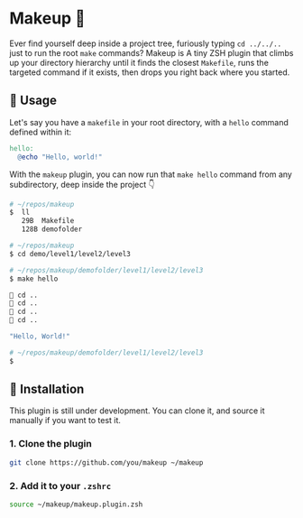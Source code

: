 # Makeup 💄

Ever find yourself deep inside a project tree, furiously typing `cd ../../..` just to run the root `make` commands?  Makeup is A tiny ZSH plugin that climbs up your directory hierarchy until it finds the closest `Makefile`, runs the targeted command if it exists, then drops you right back where you started.

## 💅 Usage

Let's say you have a `makefile` in your root directory, with a `hello` command defined within it:

```makefile
hello:
  @echo "Hello, world!"
```

With the `makeup` plugin, you can now run that `make hello` command from any subdirectory, deep inside the project 👇

```bash
# ~/repos/makeup
$  ll
   29B  Makefile
   128B demofolder

# ~/repos/makeup 
$ cd demo/level1/level2/level3

# ~/repos/makeup/demofolder/level1/level2/level3 
$ make hello

🧗 cd ..
🧗 cd ..
🧗 cd ..
🧗 cd ..

"Hello, World!"

# ~/repos/makeup/demofolder/level1/level2/level3 
$
```

## 🔧 Installation

This plugin is still under development. You can clone it, and source it manually if you want to test it.

### 1. Clone the plugin

```bash
git clone https://github.com/you/makeup ~/makeup
```

### 2. Add it to your `.zshrc`

```bash
source ~/makeup/makeup.plugin.zsh
```
